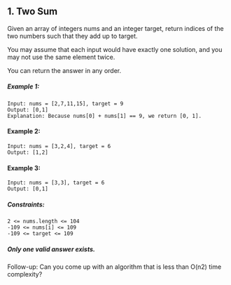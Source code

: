## 1. Two Sum
Given an array of integers nums and an integer target, return indices of the two numbers such that they add up to target.

You may assume that each input would have exactly one solution, and you may not use the same element twice.

You can return the answer in any order.



##### Example 1:
    Input: nums = [2,7,11,15], target = 9
    Output: [0,1]
    Explanation: Because nums[0] + nums[1] == 9, we return [0, 1].

#### Example 2:
    Input: nums = [3,2,4], target = 6
    Output: [1,2]

#### Example 3:
    Input: nums = [3,3], target = 6
    Output: [0,1]


##### Constraints:
    2 <= nums.length <= 104
    -109 <= nums[i] <= 109
    -109 <= target <= 109

##### Only one valid answer exists.
Follow-up: Can you come up with an algorithm that is less than O(n2) time complexity?
